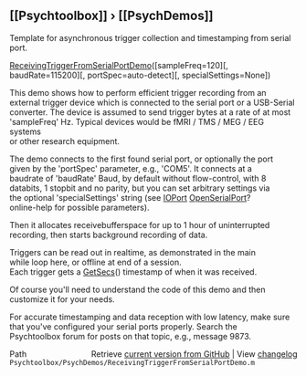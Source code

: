 ## [[Psychtoolbox]] &#8250; [[PsychDemos]]

Template for asynchronous trigger collection and timestamping from serial port.  
  
[ReceivingTriggerFromSerialPortDemo](ReceivingTriggerFromSerialPortDemo)([sampleFreq=120][, baudRate=115200][, portSpec=auto-detect][, specialSettings=None])  
  
This demo shows how to perform efficient trigger recording from an  
external trigger device which is connected to the serial port or a USB-Serial  
converter. The device is assumed to send trigger bytes at a rate of at most  
'sampleFreq' Hz. Typical devices would be fMRI / TMS / MEG / EEG systems  
or other research equipment.  
  
The demo connects to the first found serial port, or optionally the port  
given by the 'portSpec' parameter, e.g., 'COM5'. It connects at a  
baudrate of 'baudRate' Baud, by default without flow-control, with 8  
databits, 1 stopbit and no parity, but you can set arbitrary settings via  
the optional 'specialSettings' string (see [IOPort](IOPort) [OpenSerialPort](OpenSerialPort)?  
online-help for possible parameters).  
  
Then it allocates receivebufferspace for up to 1 hour of uninterrupted  
recording, then starts background recording of data.  
  
Triggers can be read out in realtime, as demonstrated in the main  
while loop here, or offline at end of a session.  
Each trigger gets a [GetSecs](GetSecs)() timestamp of when it was received.  
  
Of course you'll need to understand the code of this demo and then  
customize it for your needs.  
  
For accurate timestamping and data reception with low latency, make sure  
that you've configured your serial ports properly. Search the  
Psychtoolbox forum for posts on that topic, e.g., message 9873.  
  




<div class="code_header" style="text-align:right;">
  <span style="float:left;">Path&nbsp;&nbsp;</span> <span class="counter">Retrieve <a href=
  "https://raw.github.com/Psychtoolbox-3/Psychtoolbox-3/beta/Psychtoolbox/PsychDemos/ReceivingTriggerFromSerialPortDemo.m">current version from GitHub</a> | View <a href=
  "https://github.com/Psychtoolbox-3/Psychtoolbox-3/commits/beta/Psychtoolbox/PsychDemos/ReceivingTriggerFromSerialPortDemo.m">changelog</a></span>
</div>
<div class="code">
  <code>Psychtoolbox/PsychDemos/ReceivingTriggerFromSerialPortDemo.m</code>
</div>

